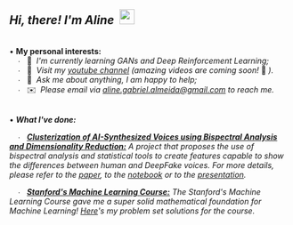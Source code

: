 ## *Hi, there! I'm Aline* &nbsp;<img src="https://user-images.githubusercontent.com/5679180/79618120-0daffb80-80be-11ea-819e-d2b0fa904d07.gif" width="27px">    
&nbsp;   
• **My personal interests:**  
&nbsp; &nbsp; ∙ &nbsp; 🌱 &nbsp;*I'm currently learning GANs and Deep Reinforcement Learning;*  
&nbsp; &nbsp; ∙ &nbsp; 👾 &nbsp;*Visit my [youtube channel](https://www.youtube.com/channel/UCSe5r5jc5cEywlVuRVOvd9Q) (amazing videos are coming soon!* 🥰 *).*   
&nbsp; &nbsp; ∙ &nbsp; 💬 &nbsp;*Ask me about anything, I am happy to help;*  
&nbsp; &nbsp; ∙ &nbsp; ✉️ &nbsp;*Please email via aline.gabriel.almeida@gmail.com to reach me.*    
&nbsp;

• ***What I've done:***
  
&nbsp; &nbsp; ∙ &nbsp; [***Clusterization of AI-Synthesized Voices using Bispectral Analysis and Dimensionality Reduction:***](https://github.com/AlmeidaAlin3/AI-Synthesized_Voices_Clusterization) *A project that proposes the use of bispectral analysis and statistical tools to create features capable to show the differences between human and DeepFake voices. For more details, please refer to the [paper](https://github.com/AlmeidaAlin3/AI-Synthesized_Voices_Clusterization/blob/main/paper/Clusterization%20of%20AI-Synthesized%20Voices%20using%20Bispectral%20Analysis%20and%20Dimensionality%20Reduction%20-%20Aline%20Gabriel%20de%20Almeida%20.pdf), to the [notebook](https://github.com/AlmeidaAlin3/AI-Synthesized_Voices_Clusterization/blob/main/colab_notebook/Clusterization%20of%20AI-Synthesized%20Voices%20-%20Aline%20Gabriel%20de%20Almeida.ipynb) or to the [presentation](https://www.youtube.com/watch?v=EkkUnHBzECo&ab_channel=AlineAlmeida).*  

&nbsp; &nbsp; ∙ &nbsp; [***Stanford's Machine Learning Course:***](https://github.com/AlmeidaAlin3/MachineLearning/blob/master/README.md) *The Stanford's Machine Learning Course gave me a super solid mathematical foundation for Machine Learning! [Here](https://github.com/AlmeidaAlin3/MachineLearning/blob/master/README.md)'s my problem set solutions for the course.*  

<!--
• ***My stats:***  
![Aline's github stats](https://github-readme-stats.vercel.app/api?username=almeidaalin3&show_icons=true&hide_border=true)
&nbsp;  
-->
<!--
 <img align="right" alt="" src=""/> 
-->
